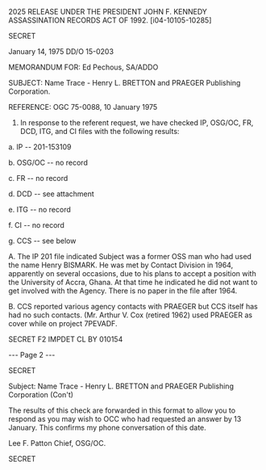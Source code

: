 2025 RELEASE UNDER THE PRESIDENT JOHN F. KENNEDY ASSASSINATION RECORDS ACT OF 1992.
[i04-10105-10285]

SECRET

January 14, 1975
DD/O 15-0203

MEMORANDUM FOR: Ed Pechous, SA/ADDO

SUBJECT: Name Trace - Henry L. BRETTON and PRAEGER Publishing Corporation.

REFERENCE: OGC 75-0088, 10 January 1975

1. In response to the referent request, we have checked IP, OSG/OC, FR, DCD, ITG, and CI files with the following results:

a. IP -- 201-153109

b. OSG/OC -- no record

c. FR -- no record

d. DCD -- see attachment

e. ITG -- no record

f. CI -- no record

g. CCS -- see below

A. The IP 201 file indicated Subject was a former OSS man who had used the name Henry BISMARK. He was met by Contact Division in 1964, apparently on several occasions, due to his plans to accept a position with the University of Accra, Ghana. At that time he indicated he did not want to get involved with the Agency. There is no paper in the file after 1964.

B. CCS reported various agency contacts with PRAEGER but CCS itself has had no such contacts. (Mr. Arthur V. Cox (retired 1962) used PRAEGER as cover while on project 7PEVADF.

SECRET
F2 IMPDET CL BY 010154

--- Page 2 ---

SECRET

Subject: Name Trace - Henry L. BRETTON and PRAEGER Publishing Corporation (Con't)

The results of this check are forwarded in this format to allow you to respond as you may wish to OCC who had requested an answer by 13 January. This confirms my phone conversation of this date.

Lee F. Patton
Chief, OSG/OC.

SECRET
